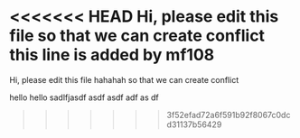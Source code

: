 <<<<<<< HEAD
Hi, please edit this file so that we can create conflict
this line is added by mf108
=======
Hi, please edit this file  hahahah so that we can create conflict

hello hello 
sadlfjasdf
asdf
asdf
adf
as
df
>>>>>>> 3f52efad72a6f591b92f8067c0dcd31137b56429
